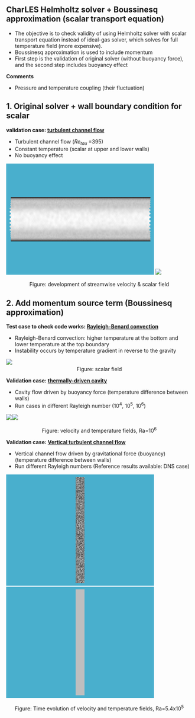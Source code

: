 CharLES Helmholtz solver + Boussinesq approximation 
(scalar transport equation)
----
- The objective is to check validity of using Helmholtz solver with scalar transport equation instead of ideal-gas solver, which solves for full temperature field (more expensive). 
- Boussinesq approximation is used to include momentum 
- First step is the validation of original solver (without buoyancy force), and the second step includes buoyancy effect

**Comments**

- Pressure and temperature coupling (their fluctuation)


## 1. Original solver + wall boundary condition for scalar

**validation case: [turbulent channel flow](channel_flow/)**

- Turbulent channel flow (*Re<sub>tau</sub>* =395)
- Constant temperature (scalar at upper and lower walls)
- No buoyancy effect

<img src="channel_flow/images/animation_U.gif" title="Development of streamwise velocity" width=400> <img src="channel_flow/images/animation_CT.gif" width=400>

<center>Figure: development of streamwise velocity & scalar field</center>



## 2. Add momentum source term (Boussinesq approximation)

**Test case to check code works: [Rayleigh-Benard convection](Rayleigh-Benard/)**

- Rayleigh-Benard convection: higher temperature at the bottom and lower temperature at the top boundary
- Instability occurs by temperature gradient in reverse to the gravity

<img src="Rayleigh-Benard/images/animation.gif" width=400>

<center>Figure: scalar field</center>



**Validation case: [thermally-driven cavity](cavity/)**

- Cavity flow driven by buoyancy force (temperature difference between walls)
- Run cases in different Rayleigh number (10<sup>4</sup>, 10<sup>5</sup>, 10<sup>6</sup>)

<img src="cavity/images/animation_U.gif" width=400><img src="cavity/images/animation_T.gif" width=400>

<center>Figure: velocity and temperature fields, Ra=10<sup>6</sup></center>



**Validation case: [Vertical turbulent channel flow](vertical_channel/)**

- Vertical channel frow driven by gravitational force (buoyancy) (temperature difference between walls)
- Run different Rayleigh numbers (Reference results available: DNS case)

<img src="vertical_channel/results/V_Ra_5.4e5.gif" width=400> <img src="vertical_channel/results/T_Ra_5.4e5.gif" width=400>

<center>Figure: Time evolution of velocity and temperature fields, Ra=5.4x10<sup>5</sup></center>



